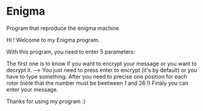 # Enigma
Program that reproduce the enigma machine

Hi ! Welcome to my Enigma program.

With this program, you need to enter 5 parameters:

The first one is to know if you want to encrypt your message or you want to decrypt it.
--> You just need to press enter to encrypt (it's by default) or you have to type something.
After you need to precise one position for each rotor (note that the number must be beetween 1 and 26 !)
Finaly you can enter your message.

Thanks for using my program :)
